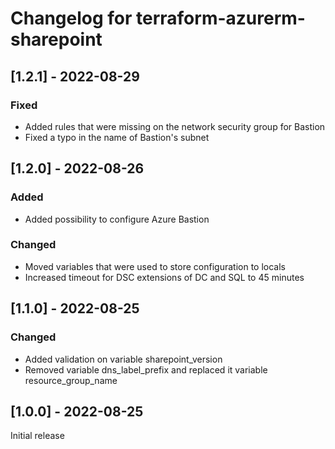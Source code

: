 # Changelog for terraform-azurerm-sharepoint

## [1.2.1] - 2022-08-29

### Fixed

- Added rules that were missing on the network security group for Bastion
- Fixed a typo in the name of Bastion's subnet

## [1.2.0] - 2022-08-26

### Added

- Added possibility to configure Azure Bastion

### Changed

- Moved variables that were used to store configuration to locals
- Increased timeout for DSC extensions of DC and SQL to 45 minutes

## [1.1.0] - 2022-08-25

### Changed

- Added validation on variable sharepoint_version
- Removed variable dns_label_prefix and replaced it variable resource_group_name

## [1.0.0] - 2022-08-25

Initial release
